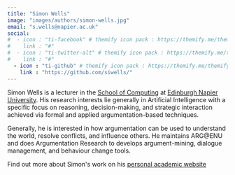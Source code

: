 ```yaml
---
title: "Simon Wells"
image: "images/authors/simon-wells.jpg"
email: "s.wells@napier.ac.uk"
social:
#  - icon : "ti-facebook" # themify icon pack : https://themify.me/themify-icons
#    link : "#"
#  - icon : "ti-twitter-alt" # themify icon pack : https://themify.me/themify-icons
#    link : "#"
  - icon : "ti-github" # themify icon pack : https://themify.me/themify-icons
    link : "https://github.com/siwells/"
---
```


Simon Wells is a lecturer in the [School of Computing](https://www.napier.ac.uk/about-us/our-schools/school-of-computing) at [Edinburgh Napier University](https://www.napier.ac.uk/). His research interests lie generally in Artificial Intelligence with a specific focus on reasoning, decision-making, and strategic interaction achieved via formal and applied argumentation-based techniques. 

Generally, he is interested in how argumentation can be used to understand the world, resolve conflicts, and influence others. He maintains ARG@ENU and does Argumentation Research to develops argument-mining, dialogue management, and behaviour change tools.

Find out more about Simon's work on his [personal academic website](http://www.simonwells.org/)
